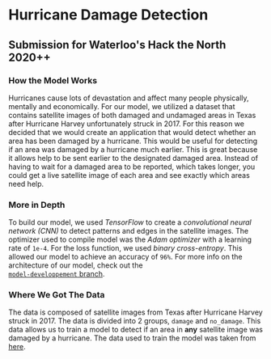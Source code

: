 # Hurricane Damage Detection
## Submission for Waterloo's Hack the North 2020++
### How the Model Works
Hurricanes cause lots of devastation and affect many people physically, mentally and economically. For our model, we utilized a dataset that contains satellite images of both damaged and undamaged areas in Texas after Hurricane Harvey unfortunately struck in 2017. For this reason we decided that we would create an application that would detect whether an area has been damaged by a hurricane. This would be useful for detecting if an area was damaged by a hurricane much earlier. This is great because it allows help to be sent earlier to the designated damaged area. Instead of having to wait for a damaged area to be reported, which takes longer, you could get a live satellite image of each area and see exactly which areas need help. 
### More in Depth
To build our model, we used *TensorFlow* to create a *convolutional neural network (CNN)* to detect patterns and edges in the satellite images. The optimizer used to compile model was the *Adam optimizer* with a learning rate of `1e-4`. For the loss function, we used *binary cross-entropy*. This allowed our model to achieve an accuracy of `96%`. For more info on the architecture of our model, check out the <br>[`model-developpement` branch](https://github.com/Ryan-Awad/Hurricane-Damage-Detection/tree/model-developpement). 
### Where We Got The Data
The data is composed of satellite images from Texas after Hurricane Harvey struck in 2017. The data is divided into 2 groups, `damage` and `no_damage`. This data allows us to train a model to detect if an area in **any** satellite image was damaged by a hurricane. The data used to train the model was taken from [here](https://ieee-dataport.org/open-access/detecting-damaged-buildings-post-hurricane-satellite-imagery-based-customized).